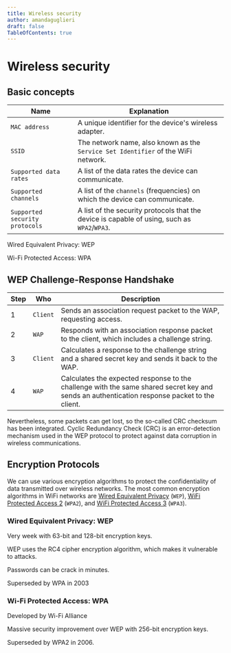 ```yaml
---
title: Wireless security
author: amandaguglieri
draft: false
TableOfContents: true
---
```


# Wireless security


## Basic concepts

| Name | Explanation |
| --- | --- |
|`MAC address`|A unique identifier for the device's wireless adapter.|
|`SSID`|The network name, also known as the `Service Set Identifier` of the WiFi network.|
|`Supported data rates`|A list of the data rates the device can communicate.|
|`Supported channels`|A list of the `channels` (frequencies) on which the device can communicate.|
|`Supported security protocols`|A list of the security protocols that the device is capable of using, such as `WPA2`/`WPA3`.|



Wired Equivalent Privacy: WEP

Wi-Fi Protected Access: WPA


## WEP Challenge-Response Handshake

|**Step**|**Who**|**Description**|
|---|---|---|
|1|`Client`|Sends an association request packet to the WAP, requesting access.|
|2|`WAP`|Responds with an association response packet to the client, which includes a challenge string.|
|3|`Client`|Calculates a response to the challenge string and a shared secret key and sends it back to the WAP.|
|4|`WAP`|Calculates the expected response to the challenge with the same shared secret key and sends an authentication response packet to the client.|

Nevertheless, some packets can get lost, so the so-called CRC checksum has been integrated. Cyclic Redundancy Check (CRC) is an error-detection mechanism used in the WEP protocol to protect against data corruption in wireless communications. 

## Encryption Protocols

We can use various encryption algorithms to protect the confidentiality of data transmitted over wireless networks. The most common encryption algorithms in WiFi networks are [Wired Equivalent Privacy](https://en.wikipedia.org/wiki/Wired_Equivalent_Privacy) (`WEP`), [WiFi Protected Access 2](https://en.wikipedia.org/wiki/Wi-Fi_Protected_Access#WPA2) (`WPA2`), and [WiFi Protected Access 3](https://en.wikipedia.org/wiki/Wi-Fi_Protected_Access#WPA3) (`WPA3`).


### Wired Equivalent Privacy: WEP

Very week with 63-bit and 128-bit encryption keys.

WEP uses the RC4 cipher encryption algorithm, which makes it vulnerable to attacks.

Passwords can be crack in minutes.

Superseded by WPA in 2003


### Wi-Fi Protected Access: WPA

Developed by Wi-Fi Alliance

Massive security improvement over WEP with 256-bit encryption keys.

Superseded by WPA2 in 2006.